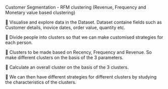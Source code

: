 Customer Segmentation - RFM clustering (Revenue, Frequency and Monetary value based clustering)

	Visualise and explore data in the Dataset. Dataset containe fields such as Customer details, inovice dates, order value, quantity etc.

	Divide people into clusters so that we can make customised strategies for each person.

	Clusters to be made based on Recency, Frequency and Revenue. So make different clusters on the basis of the 3 parameters.

	Calculate an overall cluster on the basis of the 3 clusters. 

	We can then have different strategies for different clusters by studying the characteristics of the clusters.

